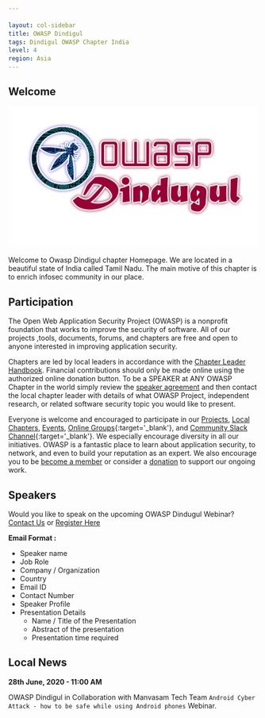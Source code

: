 ```yaml
---

layout: col-sidebar
title: OWASP Dindigul
tags: Dindigul OWASP Chapter India
level: 4
region: Asia
---
```


## Welcome 

<img src="assets/images/Logo/OWASP.jpg"/>

Welcome to Owasp Dindigul chapter Homepage. We are located in a beautiful state of India called Tamil Nadu. The main motive of this chapter is to enrich infosec community in our place.

## Participation
The Open Web Application Security Project (OWASP) is a nonprofit foundation that works to improve the security of software. All of our projects ,tools, documents, forums, and chapters are free and open to anyone interested in improving application security. 

Chapters are led by local leaders in accordance with the [Chapter Leader Handbook](/www-policy/rules-of-procedure/chapter-handbook). Financial contributions should only be made online using the authorized online donation button. To be a SPEAKER at ANY OWASP Chapter in the world simply review the [speaker agreement](/www-policy/speaker-agreement) and then contact the local chapter leader with details of what OWASP Project, independent research, or related software security topic you would like to present.

Everyone is welcome and encouraged to participate in our [Projects](/projects), [Local Chapters](/chapters), [Events](/events), [Online Groups](https://groups.google.com/a/owasp.com/){:target='_blank'}, and [Community Slack Channel](https://owasp.slack.com/){:target='_blank'}. We especially encourage diversity in all our initiatives. OWASP is a fantastic place to learn about application security, to network, and even to build your reputation as an expert. We also encourage you to be [become a member](/membership) or consider a [donation](/donate) to support our ongoing work.


## Speakers

Would you like to speak on the upcoming OWASP Dindugul Webinar? [Contact Us](mailto:arun.sakthivel@owasp.org) or [Register Here](https://forms.gle/BPG9sydNzwpqF8YG9)

**Email Format :**

- Speaker name
- Job Role
- Company / Organization
- Country
- Email ID
- Contact Number
- Speaker Profile
- Presentation Details
    - Name / Title of the Presentation
    - Abstract of the presentation
    - Presentation time required
 

## Local News

**28th June, 2020 - 11:00 AM**

OWASP Dindigul in Collaboration with Manvasam Tech Team  `Android Cyber Attack - how to be safe while using Android phones` Webinar.
